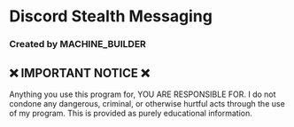 # Discord Stealth Messaging
### Created by MACHINE_BUILDER

## ❌ IMPORTANT NOTICE ❌
Anything you use this program for, YOU ARE RESPONSIBLE FOR.
I do not condone any dangerous, criminal, or otherwise hurtful
acts through the use of my program. This is provided as purely
educational information.

##
